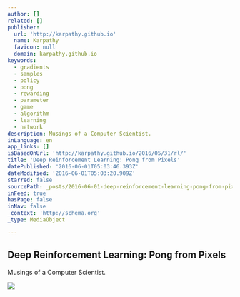 ```yaml
---
author: []
related: []
publisher:
  url: 'http://karpathy.github.io'
  name: Karpathy
  favicon: null
  domain: karpathy.github.io
keywords:
  - gradients
  - samples
  - policy
  - pong
  - rewarding
  - parameter
  - game
  - algorithm
  - learning
  - network
description: Musings of a Computer Scientist.
inLanguage: en
app_links: []
isBasedOnUrl: 'http://karpathy.github.io/2016/05/31/rl/'
title: 'Deep Reinforcement Learning: Pong from Pixels'
datePublished: '2016-06-01T05:03:46.393Z'
dateModified: '2016-06-01T05:03:20.909Z'
starred: false
sourcePath: _posts/2016-06-01-deep-reinforcement-learning-pong-from-pixels.md
inFeed: true
hasPage: false
inNav: false
_context: 'http://schema.org'
_type: MediaObject

---
```

<article style=""><h1>Deep Reinforcement Learning: Pong from Pixels</h1><p>Musings of a Computer Scientist.</p><img src="http://karpathy.github.io/assets/rl/episodes.png" /></article>